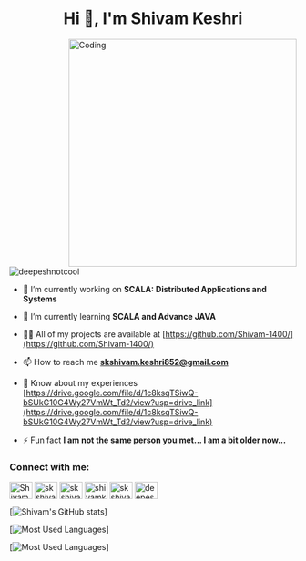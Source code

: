 <h1 align="center">Hi 👋, I'm Shivam Keshri</h1>
<!-- <h3 align="center">A passionate Java developer from India</h3> -->
<img align="right" alt="Coding" width="400" src="https://miro.medium.com/freeze/max/680/1*IRGHmiGsa16stedQvIaZfw.gif">

<p align="left"> <img src="https://komarev.com/ghpvc/?username=Shivam-1400&label=Profile%20views&color=0e75b6&style=flat" alt="deepeshnotcool" /> </p>


- 🔭 I’m currently working on **SCALA: Distributed Applications and Systems**

- 🌱 I’m currently learning **SCALA and Advance JAVA**

- 👨‍💻 All of my projects are available at [https://github.com/Shivam-1400/](https://github.com/Shivam-1400/)

- 📫 How to reach me **skshivam.keshri852@gmail.com**

- 📄 Know about my experiences [https://drive.google.com/file/d/1c8ksqTSiwQ-bSUkG10G4Wy27VmWt_Td2/view?usp=drive_link](https://drive.google.com/file/d/1c8ksqTSiwQ-bSUkG10G4Wy27VmWt_Td2/view?usp=drive_link)

- ⚡ Fun fact **I am not the same person you met... I am a bit older now...**

<h3 align="left">Connect with me:</h3>
<p align="left">
    <a href="https://www.linkedin.com/in/shivam-keshri-72a1951b8/" target="blank"><img align="center" src="https://raw.githubusercontent.com/rahuldkjain/github-profile-readme-generator/master/src/images/icons/Social/linked-in-alt.svg" alt="Shivam Keshri" height="30" width="40" /></a>
    <a href="https://leetcode.com/skshivamkeshri852/" target="blank"><img align="center" src="https://raw.githubusercontent.com/rahuldkjain/github-profile-readme-generator/master/src/images/icons/Social/leet-code.svg" alt="skshivamkeshri852" height="30" width="40" /></a>
    <a href="https://www.hackerrank.com/profile/skshivam_keshri1" target="blank"><img align="center" src="https://raw.githubusercontent.com/rahuldkjain/github-profile-readme-generator/master/src/images/icons/Social/hackerrank.svg" alt="skshivam_keshri1" height="30" width="40" /></a>
    <a href="https://www.codechef.com/users/shivamkeshri14" target="blank"><img align="center" src="https://cdn.jsdelivr.net/npm/simple-icons@3.1.0/icons/codechef.svg" alt="shivamkeshri14" height="30" width="40" /></a>
    <a href="https://auth.geeksforgeeks.org/user/skshivamkeshri852" target="blank"><img align="center" src="https://raw.githubusercontent.com/rahuldkjain/github-profile-readme-generator/master/src/images/icons/Social/geeks-for-geeks.svg" alt="skshivamkeshri852" height="30" width="40" /></a>
    <a href="https://www.instagram.com/ri_shi_147/" target="blank"><img align="center" src="https://raw.githubusercontent.com/rahuldkjain/github-profile-readme-generator/master/src/images/icons/Social/instagram.svg" alt="deepeshranjan.khatri" height="30" width="40" /></a>

</p>



<p align="left">

[![Shivam's GitHub stats](https://readme-stats.vercel.danielmolina.me/api?username=Shivam-1400&theme=radical&show_icons=true)]
  
<!--   https://readme-stats.vercel.danielmolina.me -->

  [![Most Used Languages](https://readme-stats.vercel.danielmolina.me/api/top-langs/?username=Shivam-1400&layout=compact&theme=dracula)]

  [![Most Used Languages](https://github-readme-streak-stats.herokuapp.com/?user=Shivam-1400&layout=compact&theme=dracula)]
</p>
